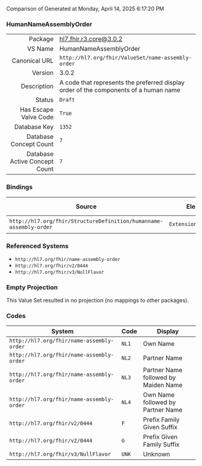 Comparison of 
Generated at Monday, April 14, 2025 6:17:20 PM

### HumanNameAssemblyOrder

|      |     |
| ---: | --- |
| Package | hl7.fhir.r3.core@3.0.2 |
| VS Name | HumanNameAssemblyOrder |
| Canonical URL | `http://hl7.org/fhir/ValueSet/name-assembly-order` |
| Version | 3.0.2 |
| Description | A code that represents the preferred display order of the components of a human name |
| Status | `Draft` |
| Has Escape Valve Code | `True` |
| Database Key | `1352` |
| Database Concept Count | `7` |
| Database Active Concept Count | `7` |
### Bindings

| Source | Element | Binding | Strength | Element Short |
| ------ | ------- | ------- | -------- | ------------- |
| `http://hl7.org/fhir/StructureDefinition/humanname-assembly-order` | `Extension.valueCode` | `http://hl7.org/fhir/ValueSet/name-assembly-order` | `Required` | Value of extension |

### Referenced Systems

* `http://hl7.org/fhir/name-assembly-order`
* `http://hl7.org/fhir/v2/0444`
* `http://hl7.org/fhir/v3/NullFlavor`
### Empty Projection

This Value Set resulted in no projection (no mappings to other packages).

### Codes

| System | Code | Display |
| ------ | ---- | ------- |
| `http://hl7.org/fhir/name-assembly-order` | `NL1` | Own Name |
| `http://hl7.org/fhir/name-assembly-order` | `NL2` | Partner Name |
| `http://hl7.org/fhir/name-assembly-order` | `NL3` | Partner Name followed by Maiden Name |
| `http://hl7.org/fhir/name-assembly-order` | `NL4` | Own Name followed by Partner Name |
| `http://hl7.org/fhir/v2/0444` | `F` | Prefix Family Given Suffix |
| `http://hl7.org/fhir/v2/0444` | `G` | Prefix Given Family Suffix |
| `http://hl7.org/fhir/v3/NullFlavor` | `UNK` | Unknown |
